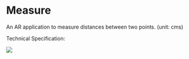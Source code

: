 # Measure

An AR application to measure distances between two points. (unit: cms)

Technical Specification: 
 
![](Measure.gif)
